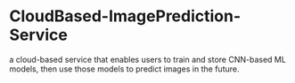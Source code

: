 # CloudBased-ImagePrediction-Service
a cloud-based service that enables users to train and store CNN-based ML models, then use those models to predict images in the future. 

